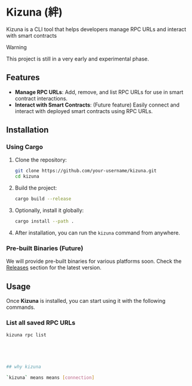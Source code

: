 # Kizuna (絆)

Kizuna is a CLI tool that helps developers manage RPC URLs and interact with smart contracts

> [!WARNING]
> This project is still in a very early and experimental phase.

## Features

- **Manage RPC URLs**: Add, remove, and list RPC URLs for use in smart contract interactions.
- **Interact with Smart Contracts**: (Future feature) Easily connect and interact with deployed smart contracts using RPC URLs.
  
## Installation

### Using Cargo

1. Clone the repository:

    ```bash
    git clone https://github.com/your-username/kizuna.git
    cd kizuna
    ```

2. Build the project:

    ```bash
    cargo build --release
    ```

3. Optionally, install it globally:

    ```bash
    cargo install --path .
    ```

4. After installation, you can run the `kizuna` command from anywhere.

### Pre-built Binaries (Future)

We will provide pre-built binaries for various platforms soon. Check the [Releases](https://github.com/your-username/kizuna/releases) section for the latest version.

## Usage

Once **Kizuna** is installed, you can start using it with the following commands.

### List all saved RPC URLs

```bash
kizuna rpc list





## why kizuna

`kizuna` means means [connection]
